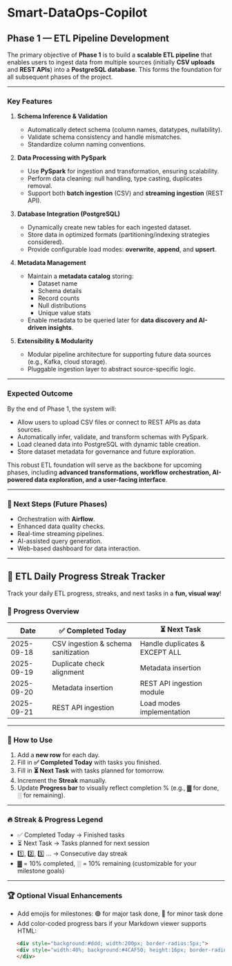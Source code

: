 # Smart-DataOps-Copilot  

## Phase 1 — ETL Pipeline Development  

The primary objective of **Phase 1** is to build a **scalable ETL pipeline** that enables users to ingest data from multiple sources (initially **CSV uploads** and **REST APIs**) into a **PostgreSQL database**. This forms the foundation for all subsequent phases of the project.  

---

### Key Features  

1. **Schema Inference & Validation**  
   - Automatically detect schema (column names, datatypes, nullability).  
   - Validate schema consistency and handle mismatches.  
   - Standardize column naming conventions.  

2. **Data Processing with PySpark**  
   - Use **PySpark** for ingestion and transformation, ensuring scalability.  
   - Perform data cleaning: null handling, type casting, duplicates removal.  
   - Support both **batch ingestion** (CSV) and **streaming ingestion** (REST API).  

3. **Database Integration (PostgreSQL)**  
   - Dynamically create new tables for each ingested dataset.  
   - Store data in optimized formats (partitioning/indexing strategies considered).  
   - Provide configurable load modes: **overwrite**, **append**, and **upsert**.  

4. **Metadata Management**  
   - Maintain a **metadata catalog** storing:  
     - Dataset name  
     - Schema details  
     - Record counts  
     - Null distributions  
     - Unique value stats  
   - Enable metadata to be queried later for **data discovery and AI-driven insights**.  

5. **Extensibility & Modularity**  
   - Modular pipeline architecture for supporting future data sources (e.g., Kafka, cloud storage).  
   - Pluggable ingestion layer to abstract source-specific logic.  

---

### Expected Outcome  

By the end of Phase 1, the system will:  
- Allow users to upload CSV files or connect to REST APIs as data sources.  
- Automatically infer, validate, and transform schemas with PySpark.  
- Load cleaned data into PostgreSQL with dynamic table creation.  
- Store dataset metadata for governance and future exploration.  

This robust ETL foundation will serve as the backbone for upcoming phases, including **advanced transformations, workflow orchestration, AI-powered data exploration, and a user-facing interface**.  

---

### 📌 Next Steps (Future Phases)  
- Orchestration with **Airflow**.  
- Enhanced data quality checks.  
- Real-time streaming pipelines.  
- AI-assisted query generation.  
- Web-based dashboard for data interaction.  

---

## 🚀 ETL Daily Progress Streak Tracker

Track your daily ETL progress, streaks, and next tasks in a **fun, visual way**!  

### 📅 Progress Overview

| Date       | ✅ Completed Today                      | ⏳ Next Task                        
|------------|---------------------------------------|-----------------------------------|
| 2025-09-18 | CSV ingestion & schema sanitization    | Handle duplicates & EXCEPT ALL     
| 2025-09-19 | Duplicate check alignment              | Metadata insertion                  
| 2025-09-20 | Metadata insertion                     | REST API ingestion module           
| 2025-09-21 | REST API ingestion                     | Load modes implementation           

---

### 🎨 How to Use

1. Add a **new row** for each day.  
2. Fill in **✅ Completed Today** with tasks you finished.  
3. Fill in **⏳ Next Task** with tasks planned for tomorrow.  
4. Increment the **Streak** manually.  
5. Update **Progress bar** to visually reflect completion % (e.g., ▓ for done, ░ for remaining).  

---

### 🔥 Streak & Progress Legend

- ✅ Completed Today → Finished tasks  
- ⏳ Next Task → Tasks planned for next session  
- 1️⃣, 2️⃣, 3️⃣ ... → Consecutive day streak  
- ▓ = 10% completed, ░ = 10% remaining (customizable for your milestone goals)

---

### 🏆 Optional Visual Enhancements

- Add emojis for milestones: 🟢 for major task done, 🔵 for minor task done  
- Add color-coded progress bars if your Markdown viewer supports HTML:  

```html
   <div style="background:#ddd; width:200px; border-radius:5px;">
   <div style="width:40%; background:#4CAF50; height:16px; border-radius:5px;"></div>
   </div>
```